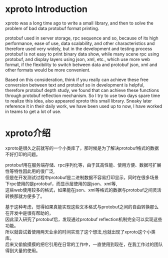 # xproto Introduction

xproto was a long time ago to write a small library, and then to solve the problem of bad data protobuf format printing.

protobuf used in server storage, rpc sequence and so, because of its high performance, ease of use, data scalability, and other characteristics and therefore used very widely, 
but in the development and testing process protobuf is not easy to print binary data show, while many scene rpc using protobuf, and display layers using json, xml, etc., 
which use more web format, if the flexibility to switch between data and protobuf json, xml and other formats would be more convenient.

Based on this consideration, think if you really can achieve these free conversion between text and protobuf so in development is helpful, 
therefore protobuf depth study, we found that can achieve these functions through protobuf reflection mechanism. 
So I try to use two days spare time to realize this idea, also appeared xproto this small library. 
Sneaky later reference it in their daily work, we have been used up to now, I have worked in teams to get a lot of use.

# xproto介绍
xproto是很久之前就写的一个小类库了，那时候是为了解决protobuf格式的数据不好打印的问题。

protobuf用在服务端存储、rpc序列化等，由于其高性能、使用方便、数据可扩展性等特性因此用的很广泛,<br>
但是在开发测试过程中protobuf是二进制数据不容易打印显示，同时在很多场景下rpc使用的是protobuf，而显示层使用的是json、xml等,<br>
这些web使用较多的格式，如果能在json、xml等格式的数据与protobuf之间灵活转换那就方便多了。

基于这种考虑，觉得如果真能实现这些文本格式与protobuf之间的自由转换那么在开发中是很有帮助的，<br>
因此深入研究了protobuf后，发现通过protobuf reflection机制完全可以实现这些功能。<br>
所以就尝试着使用两天业余的时间实现了这个想法,也就出现了xproto这个小类库。<br>
后来又偷偷摸摸的把它引用在日常的工作中，一直使用到现在，在我工作过的团队得到大量的使用。
